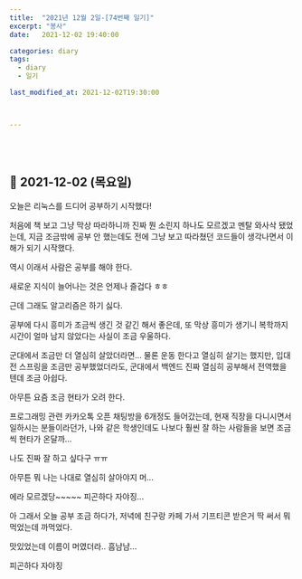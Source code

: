 ```yaml
---
title:  "2021년 12월 2일-[74번째 일기]"
excerpt: "봉사"
date:   2021-12-02 19:40:00 

categories: diary
tags:
  - diary
  - 일기

last_modified_at: 2021-12-02T19:30:00



---
```


<br/>

<br/>

## 🧾 2021-12-02 (목요일)

오늘은 리눅스를 드디어 공부하기 시작했다!

처음에 책 보고 그냥 막상 따라하니까 진짜 뭔 소린지 하나도 모르겠고 멘탈 와사삭 됐었는데, 지금 조금밖에 공부 안 했는데도 전에 그냥 보고 따라쳤던 코드들이 생각나면서 이해가 되기 시작했다.

역시 이래서 사람은 공부를 해야 한다.

새로운 지식이 늘어나는 것은 언제나 즐겁다 ㅎㅎ

근데 그래도 알고리즘은 하기 싫다.

공부에 다시 흥미가 조금씩 생긴 것 같긴 해서 좋은데, 또 막상 흥미가 생기니 복학까지 시간이 얼마 남지 않았다는 사실이 조금 우울하다.

군대에서 조금만 더 열심히 살았더라면... 물론 운동 한다고 열심히 살기는 했지만, 입대 전 스프링을 조금만 공부했었더라도, 군대에서 백엔드 진짜 열심히 공부해서 전역했을 텐데 조금 아쉽다.

아무튼 요즘 조금 현타가 오려 한다.

프로그래밍 관련 카카오톡 오픈 채팅방을 6개정도 들어갔는데, 현재 직장을 다니시면서 일하시는 분들이라던가, 나와 같은 학생인데도 나보다 훨씬 잘 하는 사람들을 보면 조금씩 현타가 온달까...

나도 진짜 잘 하고 싶다구 ㅠㅠ

아무튼 뭐 나는 나대로 열심히 살아야지 머...

에라 모르겠당~~~~~ 피곤하다 자야징...

아 그래서 오늘 공부 조금 하다가, 저녁에 친구랑 카페 가서 기프티콘 받은거 딱 써서 뭐 먹었는데 까먹었다. 

맛있었는데 이름이 머였더라.. 흠냠냠...

피곤하다 자야징